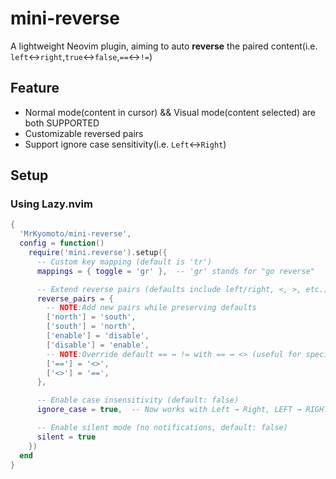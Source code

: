 # mini-reverse

A lightweight Neovim plugin, aiming to auto **reverse** the paired content(i.e. `left`<->`right`,`true`<->`false`,`==`<->`!=`)

## Feature
- Normal mode(content in cursor) && Visual mode(content selected) are both SUPPORTED
- Customizable reversed pairs
- Support ignore case sensitivity(i.e. `Left`<->`Right`)

## Setup
### Using Lazy.nvim
```lua
{
  'MrKyomoto/mini-reverse',
  config = function()
    require('mini.reverse').setup({
      -- Custom key mapping (default is 'tr')
      mappings = { toggle = 'gr' },  -- 'gr' stands for "go reverse"

      -- Extend reverse pairs (defaults include left/right, <, >, etc.)
      reverse_pairs = {
        -- NOTE:Add new pairs while preserving defaults
        ['north'] = 'south',
        ['south'] = 'north',
        ['enable'] = 'disable',
        ['disable'] = 'enable',
        -- NOTE:Override default == ↔ != with == ↔ <> (useful for specific languages)
        ['=='] = '<>',
        ['<>'] = '==',
      },

      -- Enable case insensitivity (default: false)
      ignore_case = true,  -- Now works with Left → Right, LEFT → RIGHT

      -- Enable silent mode (no notifications, default: false)
      silent = true
    })
  end
}
```
